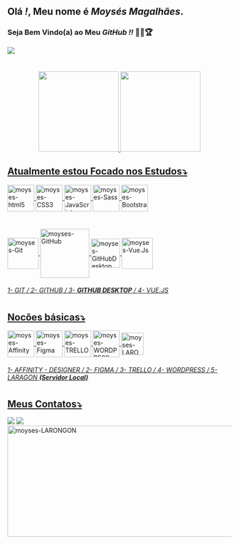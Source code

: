 ## Olá *!*, Meu nome é _Moysés Magalhães_.

### Seja Bem Vindo(a) ao Meu _GitHub_ *!!* 🎇🎆🏆
<img src="https://img.icons8.com/emoji/48/000000/man-technologyst.png"/>

#
<div align="center">
  <a href="https://github.com/Moyses-81">
  <img height="180em" src="https://github-readme-stats.vercel.app/api?username=moyses-81&show_icons=true&theme=algolia&include_all_commits=true&count_private=true"/>
  <img height="180em" src="https://github-readme-stats.vercel.app/api/top-langs/?username=Moyses-81&layout=compact&langs_count=7&theme=algolia"/>
</div>
<!--- ICONES PRINCIPAIS - 1ª POSIÇÃO -->

## Atualmente estou Focado nos Estudos⤵
             
<div style="display: inline_block">
  <img align="center" alt="moyses-html5" height="60" width="60" src="https://img.icons8.com/color/60/000000/html-5--v1.png"/>
  <img align="center" alt="moyses-CSS3" height="60" width="60" src="https://img.icons8.com/color/48/000000/css3.png"/>
  <img align="center" alt="moyses-JavaScript" height="60" width="60" src="https://img.icons8.com/color/48/000000/javascript--v2.png"/>
  <img align="center" alt="moyses-Sass" height="60" width="60" src="https://img.icons8.com/color/48/000000/sass.png"/>
  <img align="center" alt="moyses-Bootstrap" height="60" width="60" src="https://img.icons8.com/color/48/000000/bootstrap.png"/>
</div>

# 
<!---- ICONES SECUNDÁRIOS - 2ª POSIÇÃO --->
<div style="display: inline_block">
  <img align="center" alt="moyses-Git" height="70" width="70" src="https://img.icons8.com/color/48/000000/git.png"/>
  <img align="center" alt="moyses-GitHub" height="110" width="110" src="https://alfred.dailyweb.pl/wp-content/uploads/2019/01/github.jpg"/>
  <img align="center" alt="moyses-GitHubDesktop" height="65" width="65" src="https://desktop.github.com/images/desktop-icon.svg"/>
  <img align="center" alt="moyses-Vue.Js" height="70" width="70" src="https://img.icons8.com/color/48/000000/vue-js.png"/>

 ###### 1- *GIT* / 2- *GITHUB* / 3- ***GITHUB DESKTOP*** / 4- *VUE.JS*
</div>

#
<!---- ICONES NOÇÕES BÁSICAS - 3ª POSIÇÃO --->
## Nocões básicas⤵
<div style="display: inline_block">
  <img align="center" alt="moyses-Affinity" height="60" width="60" src="https://img.icons8.com/fluency/48/000000/affinity-designer.png"/>
  <img align="center" alt="moyses-Figma" height="60" width="60" src="https://img.icons8.com/color/48/000000/figma--v1.png"/>
  <img align="center" alt="moyses-TRELLO" height="60" width="60" src="https://img.icons8.com/color/48/000000/trello.png"/>
  <img align="center" alt="moyses-WORDPRESS" height="60" width="60" src="https://img.icons8.com/color/48/000000/wordpress.png"/>
  <img align="center" alt="moyses-LARONGON" height="50" width="50" src="https://progsoft.net/images/laragon-icon-6ba1779098fd909dbfd41617e35b0e4188981367.png"/>
</div>

###### 1- *AFFINITY - DESIGNER* / 2- *FIGMA* / 3- *TRELLO* / 4- *WORDPRESS* / 5- *LARAGON* *******(Servidor Local)******* 
# 
<!--- ICONES DE REDE SOCIAL - 4ª POSIÇÃO --->
## Meus Contatos⤵
 <div style="display: inline_block">
  <a href = "mailto:moysesmagalhaes81@gmail.com"><img src="https://img.shields.io/badge/Gmail-D14836?style=for-the-badge&logo=gmail&logoColor=white" target="_blank"></a>
  <a href="https://www.linkedin.com/in/moysesmagalhaes-devfrontend/" target="_blank"><img src="https://img.shields.io/badge/-LinkedIn-%230077B5?style=for-the-badge&logo=linkedin&logoColor=white" target="_blank"></a> 
  </div>
<!--- IMAGEM ANIMADA EM GIF FINAL DA TELA --->
<img align="center" alt="moyses-LARONGON" height="250" width="800" src="https://notesfromachair.files.wordpress.com/2018/07/wellinformedgloriousbedlingtonterrier-size_restricted.gif?w=585"/>

#


